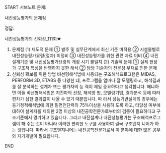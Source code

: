 START
서브노트
문제:

내진성능평가의 문제점 

정답:

내진성능평가의 신뢰성_111회★
1) 문제점
(1) 제도적 문제
① 발주 및 실무단계에서 최신 기준 미적용
② 시설물별로 내진성능평가요령(절차) 미정비
③ 내진성능평가를 위한 관련 자료 미비
④ 내진설계기준 및 내진성능평가요령의 개정 시기 불일치
(2) 기술적 문제
① 실제 현장과 구조적 특성을 반영하지 못한 해석
② 담당 기술자의 전문성 부재로 인한 문제
2) 신뢰성 확보를 위한 방법
비선형해석법에 사용되는 구조해석프로그램은 MIDAS, PERFORM 3D, ETABS 등 다양한
데, 프로그램을 얼마나 잘 모델링하고, 해석결과를 잘 분석하는 설계자 또는 평가자의 능
력이 제일 중요하다고 생각합니다. 왜냐하면 이들 비선형해석법은 지진파의 선정, 해석방
법, 모델링기법, 결과분석 등에 따라 편차가 심한 결과값이 나올 수 있기 때문입니다. 따
라서 성능기반설계의 경우에는 등가정적해석법에 의한 밑면전단력의 75%이상을 사용하
도록 하고, 타당성 여부에 대하여 설계자를 제외한 2명 이상의 내진공학전문가로부터의
검증이 필요하다고 구조기준에서 명기하고 있습니다. 그리고 내진설계나 내진성능평가는
구조해석프로그램이 해 주는 것이 아니라 이러한 편리한 도구를 사용하여 결국 구조엔지
니어가 하는 것입니다. 따라서 구조엔지니어는 내진공학전문가로서 이 분야에 대한 많은
공부와 자기개발이 필요합니다.
<!--ID: 1727688301351-->
END